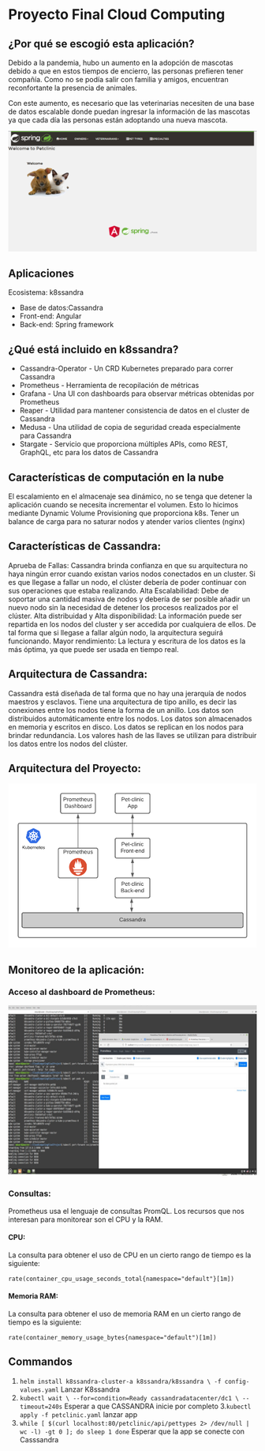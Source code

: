 # Proyecto Final Cloud Computing

## ¿Por qué se escogió esta aplicación?

Debido a la pandemia, hubo un aumento en la adopción de mascotas debido a que en estos tiempos de encierro, las personas prefieren tener compañía. Como no se podía salir con familia y amigos, encuentran reconfortante la presencia de animales. 

Con este aumento, es necesario que las veterinarias necesiten de una base de datos escalable donde puedan ingresar la información de las mascotas ya que cada día las personas están adoptando una nueva mascota.

![pagina](image.png)

## Aplicaciones

Ecosistema: k8ssandra
- Base de datos:Cassandra
- Front-end: Angular
- Back-end: Spring framework

## ¿Qué está incluido en k8ssandra?
- Cassandra-Operator - Un CRD Kubernetes preparado para correr Cassandra
- Prometheus - Herramienta de recopilación de métricas
- Grafana - Una UI con dashboards para observar métricas obtenidas por Prometheus
- Reaper - Utilidad para mantener consistencia de datos en el cluster de Cassandra
- Medusa - Una utilidad de copia de seguridad creada especialmente para Cassandra
- Stargate - Servicio que proporciona múltiples APIs, como REST, GraphQL, etc para los datos de Cassandra

## Características de computación en la nube

El escalamiento en el almacenaje sea dinámico, no se tenga que detener la aplicación cuando se necesita incrementar el volumen. Esto lo hicimos mediante Dynamic Volume Provisioning que proporciona k8s.
Tener un balance de carga para no saturar nodos y atender varios clientes (nginx)

## Características de Cassandra:
Aprueba de Fallas: Cassandra brinda confianza en que su arquitectura no haya ningún error cuando existan varios nodos conectados en un cluster. Si es que llegase a fallar un nodo, el clúster debería de poder continuar con sus operaciones que estaba realizando.
Alta Escalabilidad: Debe de soportar una cantidad masiva de nodos y debería de ser posible añadir un nuevo nodo sin la necesidad de detener los procesos realizados por el clúster.
Alta distribuidad y Alta disponibilidad: La información puede ser repartida en los nodos del cluster y ser accedida por cualquiera de ellos. De tal forma que si llegase a fallar algún nodo, la arquitectura seguirá funcionando.
Mayor rendimiento: La lectura y escritura de los datos es la más óptima, ya que puede ser usada en tiempo real.

## Arquitectura de Cassandra:
Cassandra está diseñada de tal forma que no hay una jerarquía de nodos maestros y esclavos.
Tiene una arquitectura de tipo anillo, es decir las conexiones entre los nodos tiene la forma de un anillo.
Los datos son distribuidos automáticamente entre los nodos.
Los datos son almacenados en memoria y escritos en disco.
Los datos se replican en los nodos para brindar redundancia.
Los valores hash de las llaves se utilizan para distribuir los datos entre los nodos del clúster.

## Arquitectura del Proyecto:
![arqui](arquitecturaProyecto.png)

## Monitoreo de la aplicación:
### Acceso al dashboard de Prometheus:
![dashboard](monitoreo.jfif)
### Consultas:
Prometheus usa el lenguaje de consultas PromQL. Los recursos que nos interesan para monitorear son el CPU y la RAM.
#### CPU:
La consulta para obtener el uso de CPU en un cierto rango de tiempo es la siguiente:
```
rate(container_cpu_usage_seconds_total{namespace="default"}[1m])
```
#### Memoria RAM:
La consulta para obtener el uso de memoria RAM en un cierto rango de tiempo es la siguiente:
```
rate(container_memory_usage_bytes{namespace="default")[1m])
```
## Commandos
1. `helm install k8ssandra-cluster-a k8ssandra/k8ssandra \
  -f config-values.yaml` Lanzar K8ssandra
2. `kubectl wait \
  --for=condition=Ready cassandradatacenter/dc1 \
  --timeout=240s` Esperar a que CASSANDRA inicie por completo
 3.`kubectl apply -f petclinic.yaml` lanzar app
 4. `while [ $(curl localhost:80/petclinic/api/pettypes 2> /dev/null | wc -l) -gt 0 ];
  do
    sleep 1
  done` Esperar que la app se conecte con Casssandra
